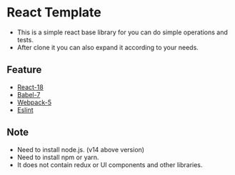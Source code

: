 # React Template
- This is a simple react base library for you can do simple operations and tests.
- After clone it you can also expand it according to your needs.

## Feature
- [React-18](https://github.com/facebook/react)
- [Babel-7](https://github.com/babel/babel)
- [Webpack-5](https://github.com/webpack/webpack)
- [Eslint](https://github.com/eslint/eslint)

## Note
- Need to install node.js. (v14 above version)
- Need to install npm or yarn.
- It does not contain redux or UI components and other libraries.
